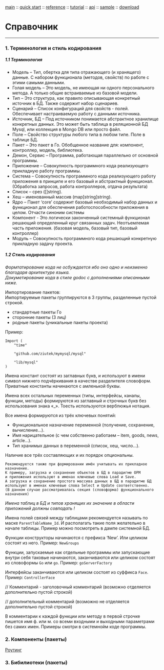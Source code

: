[main](/) ::
[quick start](/docs/start.html) ::
[reference](/docs/reference.html) ::
[tutorial](/docs/tutorial.html) ::
[api](/docs/api.html) ::
[sample](/sample) ::
[download](https://github.com/kshamiev/sungora)

# Справочник
***

### 1. Терминология и стиль кодирования

##### 1.1 Терминология
- Модель – Тип, обертка для типа отражающего (и хранящего) данные. С набором функционала (методов, свойств) по работе с этими самыми данными.
- Голая модель – Это модель, не имеющая ни одного персонального метода. А только общие встраиваемые из базовой модели.
- Тип – Это структура, как правило описывающая конкретный источник в БД. Также содержит набор сценариев.
- Сценарий – Список конфигураций для свойств - полей. Обеспечивает настраиваемую работу с данными источника.
- Источник, БД – Под источником понимается абстрактное хранилище конкретных данных. Это может быть таблица в реляционной БД Mysql, или коллекция в Mongo DB или просто файл.
- Поле – Свойство структуры любого типа в любом типе. Поле в таблице БД. 
- Пакет – Это пакет в Го. Обобщенное название для: компонент, контроллер, модель, библиотека.
- Демон, Сервис – Программа, работающая параллельно от основной программы.
- Приложение – Совокупность программного кода реализующего прикладную работу программы.
- Система – Совокупность программного кода реализующего работу приложения в принципе и его базовый и абстрактный функционал. (Обработка запросов, работа контроллеров, отдача результата)
- Список – срез ([]string).
- Хеш – именованный массив (map[string]string).
- Ядро – Пакет ‘core’ содержит базовый необходимый набор данных и функционал для обеспечения работоспособности приложения в целом. Отчасти синоним системы
- Компонент - Это логически законченный  системный функционал решающий определенный круг связанных задач. Неотъемлемая часть приложения. (базовая модель, базовый тип, базовый контроллер)
- Модуль – Совокупность программного кода решающий конкретную прикладную задачу проекта.

##### 1.2 Стиль кодирования

*Формтатирование кода не осбуждается ибо оно одно и неизменно благодаря архитектуре языка.*  
*Докуметирование кода в стиле godoc с дополнениями описанными ниже.*

Импортирование пакетов:  
Импортируемые пакеты группируются в 3 группы, разделенные пустой строкой.  
- стандартные пакеты Го
- сторонние пакеты (3 лиц)
- родные пакеты (уникальные пакеты проекта)

Пример:

	Import (
		"time"
	
		"github.com/ziutek/mymysql/mysql"
	
		"lib/mysql"
	)

Имена констант состоят из заглавных букв, и используют в имени символ нижнего подчёркивания в качестве разделителя словоформ. Приватные константы начинаются с амленькой буквы.

Имена всех остальных переменных (типы, интерфейсы, каналы, функции, методы) формируются из заглавный и строчных букв без использования знака «_». Тоесть используются верблюжья нотация.

Все имена формируются из трёх ключевых понятий:  
- Функциональное назначение переменной (получение, сохранение, вычисление…).
- Имя нарицательное (с чем собственно работаем – item, goods, news, article…).
- Тип хранимых данных в переменной (список, хеш, число...).

Наличие все трёх составляющих и их порядок опциональны.

	Рекомендуется также при формировании имён учитывать их прикладное назначение.
	К примеру, загрузка и сохранение объектов в БД в парадигме ОРМ
	и приложения используют в именах ключевые слова Load и Save.
	А загрузка и сохранение простого массива данных в БД в парадигме БД
	используют в именах ключевые слова Select и Update соответственно.
	(В данном случае рассматривалась секция (словоформа) функционального назначения)

*Имена таблиц в БД и типов хранящих их значение в области приложений должны совпадать !*

Имена полей связей между таблицами рекомендуется называть по маске `ParentTableName_Id`.
И располагать такие поля желательно в начале таблицы.
Пример можно посмотреть в дампе системной БД.

Функции конструкторы начинаются с префикса ‘New’. Или целиком состоят из него.
Пример: `NewGroups`

Функции, запускаемые как отдельные программы или запускающие внутри себя таковые начинаются, заканчиваются или целиком состоят из словоформы `Go` или `go`.
Пример: `goServerFactory`

Интерфейсы заканчиваются или целиком состоят из суффикса `Face`.
Пример: `ControllerFace`

// Комментарий	- заголовочный комментарий (возможно отделяется дополнительно пустой строкой)

// дополнительный комментарий (возможно не отделяется дополнительно пустой строкой)

В комментарии к каждой функции или методу в первой строчке пишется имя ф. или м. со всеми входными и выходными параметрами без самих имен.
Примеры смотри в системнойм коде программы.

### 2. Компоненты (пакеты)

[Роутинг](/docs/reference/route.html)

### 3. Бибилиотеки (пакеты)

